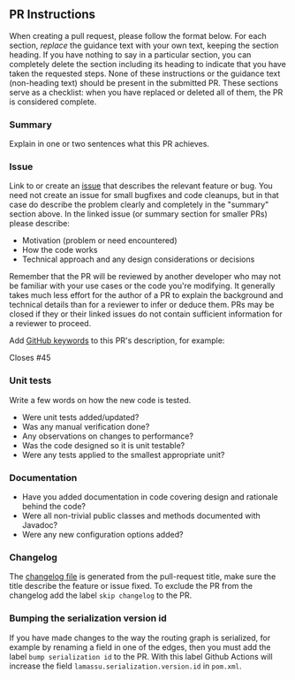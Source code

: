 ## PR Instructions

When creating a pull request, please follow the format below. For each section, *replace* the
guidance text with your own text, keeping the section heading. If you have nothing to say in a
particular section, you can completely delete the section including its heading to indicate that you
have taken the requested steps. None of these instructions or the guidance text (non-heading text)
should be present in the submitted PR. These sections serve as a checklist: when you have replaced
or deleted all of them, the PR is considered complete.

### Summary

Explain in one or two sentences what this PR achieves.

### Issue

Link to or create an [issue](https://github.com/entur/lamassu/issues) that
describes the relevant feature or bug. You need not create an issue for small bugfixes and code
cleanups, but in that case do describe the problem clearly and completely in the "summary" section
above. In the linked issue (or summary section for smaller PRs) please describe:

- Motivation (problem or need encountered)
- How the code works
- Technical approach and any design considerations or decisions

Remember that the PR will be reviewed by another developer who may not be familiar with your use
cases or the code you're modifying. It generally takes much less effort for the author of a PR to
explain the background and technical details than for a reviewer to infer or deduce them. PRs may be
closed if they or their linked issues do not contain sufficient information for a reviewer to
proceed.

Add [GitHub keywords](https://help.github.com/articles/closing-issues-using-keywords/) to this PR's
description, for example:

Closes #45

### Unit tests

Write a few words on how the new code is tested.

- Were unit tests added/updated?
- Was any manual verification done?
- Any observations on changes to performance?
- Was the code designed so it is unit testable?
- Were any tests applied to the smallest appropriate unit?

### Documentation

- Have you added documentation in code covering design and rationale behind the code?
- Were all non-trivial public classes and methods documented with Javadoc?
- Were any new configuration options added?

### Changelog

The [changelog file](https://github.com/entur/lamassu/blob/master/Changelog.md)
is generated from the pull-request title, make sure the title describe the feature or issue fixed.
To exclude the PR from the changelog add the label `skip changelog` to the PR.

### Bumping the serialization version id

If you have made changes to the way the routing graph is serialized, for example by renaming a field
in one of the edges, then you must add the label `bump serialization id` to the PR. With this label
Github Actions will increase the field `lamassu.serialization.version.id` in `pom.xml`.